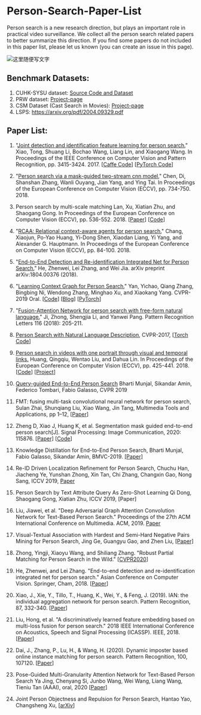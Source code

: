 # Person-Search-Paper-List
Person search is a new research direction, but plays an important role in practical video surveillance. We collect all the person search related papers to better summarize this direction. If you find some papers do not included in this paper list, please let us known (you can create an issue in this page). 

![这里随便写文字](https://github.com/wangxiao5791509/Person-Search-Paper-List/blob/master/person_search_illustration.png)

## Benchmark Datasets: 
1. CUHK-SYSU dataset: [Source Code and Dataset](https://github.com/ShuangLI59/person_search)
2. PRW dataset: [Project-page](http://www.liangzheng.com.cn/Project/project_prw.html)
3. CSM Dataset (Cast Search in Movies): [Project-page](http://qqhuang.cn/projects/eccv18-person-search/) 
4. LSPS: https://arxiv.org/pdf/2004.09329.pdf 


## Paper List: 
1. "[Joint detection and identification feature learning for person search.](http://openaccess.thecvf.com/content_cvpr_2017/papers/Xiao_Joint_Detection_and_CVPR_2017_paper.pdf)" Xiao, Tong, Shuang Li, Bochao Wang, Liang Lin, and Xiaogang Wang.  In Proceedings of the IEEE Conference on Computer Vision and Pattern Recognition, pp. 3415-3424. 2017. [[Caffe Code](https://github.com/ShuangLI59/person_search)] [[PyTorch Code](https://github.com/ChrisLee63/person_search)]

2. "[Person search via a mask-guided two-stream cnn model.](http://openaccess.thecvf.com/content_ECCV_2018/papers/Di_Chen_Person_Search_via_ECCV_2018_paper.pdf)" Chen, Di, Shanshan Zhang, Wanli Ouyang, Jian Yang, and Ying Tai.  In Proceedings of the European Conference on Computer Vision (ECCV), pp. 734-750. 2018. 

3. Person search by multi-scale matching Lan, Xu, Xiatian Zhu, and Shaogang Gong.  In Proceedings of the European Conference on Computer Vision (ECCV), pp. 536-552. 2018. [[Paper](http://openaccess.thecvf.com/content_ECCV_2018/papers/Xu_Lan_Person_Search_by_ECCV_2018_paper.pdf)] [[Code](https://github.com/mbbremner/PersonSearchCLSA)]

4. "[RCAA: Relational context-aware agents for person search.](http://openaccess.thecvf.com/content_ECCV_2018/papers/Xiaojun_Chang_RCAA_Relational_Context-Aware_ECCV_2018_paper.pdf)" Chang, Xiaojun, Po-Yao Huang, Yi-Dong Shen, Xiaodan Liang, Yi Yang, and Alexander G. Hauptmann.  In Proceedings of the European Conference on Computer Vision (ECCV), pp. 84-100. 2018.

5. "[End-to-End Detection and Re-identification Integrated Net for Person Search.](https://arxiv.org/pdf/1804.00376)" He, Zhenwei, Lei Zhang, and Wei Jia.  arXiv preprint arXiv:1804.00376 (2018).

6. "[Learning Context Graph for Person Search.](https://arxiv.org/abs/1904.01830)" Yan, Yichao, Qiang Zhang, Bingbing Ni, Wendong Zhang, Minghao Xu, and Xiaokang Yang.  CVPR-2019 Oral. [[Code](https://github.com/sjtuzq/person_search_gcn)] [[Blog](https://www.cnblogs.com/wangxiaocvpr/p/11075513.html)] [[PyTorch](https://github.com/sjtuzq/person_search_gcn)]

7. "[Fusion-Attention Network for person search with free-form natural language.](https://ac.els-cdn.com/S0167865518308481/1-s2.0-S0167865518308481-main.pdf?_tid=a1a827a8-3a6f-40d1-a627-ef7c2b00a6e2&acdnat=1555507078_14a19843a9eceef215c8db1edfcc3745)" Ji, Zhong, Shengjia Li, and Yanwei Pang.  Pattern Recognition Letters 116 (2018): 205-211. 

8. [Person Search with Natural Language Description](https://arxiv.org/pdf/1702.05729.pdf), CVPR-2017, [[Torch Code](https://github.com/ShuangLI59/Person-Search-with-Natural-Language-Description)] 

9. [Person search in videos with one portrait through visual and temporal links.](http://openaccess.thecvf.com/content_ECCV_2018/papers/Qingqiu_Huang_Person_Search_in_ECCV_2018_paper.pdf) Huang, Qingqiu, Wentao Liu, and Dahua Lin.  In Proceedings of the European Conference on Computer Vision (ECCV), pp. 425-441. 2018. [[Code](https://github.com/hqqasw/person-search-PPCC)] [[Project](http://qqhuang.cn/projects/eccv18-person-search/)] 

10. [Query-guided End-to-End Person Search](https://arxiv.org/pdf/1905.01203.pdf) Bharti Munjal, Sikandar Amin, Federico Tombari, Fabio Galasso, CVPR 2019 

11. FMT: fusing multi-task convolutional neural network for person search, Sulan Zhai, Shunqiang Liu, Xiao Wang, Jin Tang, Multimedia Tools and Applications, pp 1–12, [[Paper](https://link.springer.com/article/10.1007/s11042-019-07939-w)] 

12. Zheng D, Xiao J, Huang K, et al. Segmentation mask guided end-to-end person search[J]. Signal Processing: Image Communication, 2020: 115876. [[Paper]](https://arxiv.org/pdf/1908.10179.pdf) [[Code](https://github.com/Dingyuan-Zheng/maskPS)] 

13. Knowledge Distillation for End-to-End Person Search, Bharti Munjal, Fabio Galasso, Sikandar Amin, BMVC-2019. [[Paper]](https://arxiv.org/pdf/1909.01058.pdf) 

14. Re-ID Driven Localization Refinement for Person Search, Chuchu Han, Jiacheng Ye, Yunshan Zhong, Xin Tan, Chi Zhang, Changxin Gao, Nong Sang, ICCV 2019, [Paper](https://arxiv.org/pdf/1909.08580.pdf)

15. Person Search by Text Attribute Query As Zero-Shot Learning	Qi Dong, Shaogang Gong, Xiatian Zhu, ICCV 2019, [Paper] 

16. Liu, Jiawei, et al. "Deep Adversarial Graph Attention Convolution Network for Text-Based Person Search." Proceedings of the 27th ACM International Conference on Multimedia. ACM, 2019. [Paper](https://dl.acm.org/citation.cfm?id=3350991) 

17. Visual-Textual Association with Hardest and Semi-Hard Negative Pairs Mining for Person Search, Jing Ge, Guangyu Gao, and Zhen Liu, [[Paper]](https://arxiv.org/pdf/1912.03083.pdf) 

18. Zhong, Yingji, Xiaoyu Wang, and Shiliang Zhang. "Robust Partial Matching for Person Search in the Wild." [[CVPR2020](https://arxiv.org/pdf/2004.09329.pdf)] 

19. He, Zhenwei, and Lei Zhang. "End-to-end detection and re-identification integrated net for person search." Asian Conference on Computer Vision. Springer, Cham, 2018. [[Paper](https://arxiv.org/pdf/1804.00376)] 

20. Xiao, J., Xie, Y., Tillo, T., Huang, K., Wei, Y., & Feng, J. (2019). IAN: the individual aggregation network for person search. Pattern Recognition, 87, 332-340. [[Paper](https://arxiv.org/pdf/1705.05552)] 

21. Liu, Hong, et al. "A discriminatively learned feature embedding based on multi-loss fusion for person search." 2018 IEEE International Conference on Acoustics, Speech and Signal Processing (ICASSP). IEEE, 2018. [[Paper](http://150.162.46.34:8080/icassp2018/ICASSP18_USB/pdfs/0001668.pdf)] 

22. Dai, J., Zhang, P., Lu, H., & Wang, H. (2020). Dynamic imposter based online instance matching for person search. Pattern Recognition, 100, 107120. [[Paper](https://www.sciencedirect.com/science/article/pii/S0031320319304212)] 

23. Pose-Guided Multi-Granularity Attention Network for Text-Based Person Search Ya Jing, Chenyang Si, Junbo Wang, Wei Wang, Liang Wang, Tieniu Tan (AAAI), oral, 2020 [[Paper](https://arxiv.org/abs/1809.08440)] 

24. Joint Person Objectness and Repulsion for Person Search, Hantao Yao, Changsheng Xu, [[arXiv](https://arxiv.org/pdf/2006.00155.pdf)]










